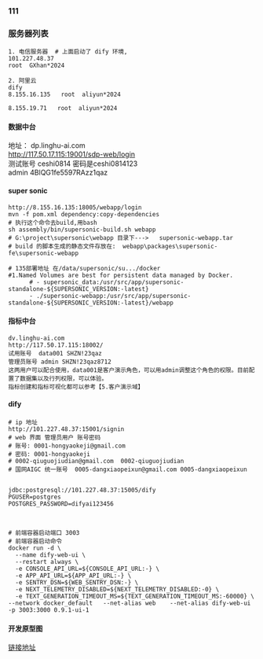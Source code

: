 ### 111




### 服务器列表
```shell
1. 电信服务器  # 上面启动了 dify 环境,
101.227.48.37
root  GXhan*2024

2. 阿里云  
dify 
8.155.16.135   root  aliyun*2024

8.155.19.71   root  aliyun*2024  
```

#### 数据中台
地址： dp.linghu-ai.com    
http://117.50.17.115:19001/sdp-web/login   
测试账号 ceshi0814 密码是ceshi0814123    
admin    4BlQG1fe5597RAzz1qaz  

#### super sonic 
```shell
http://8.155.16.135:18005/webapp/login
mvn -f pom.xml dependency:copy-dependencies
# 执行这个命令去build,用bash
sh assembly/bin/supersonic-build.sh webapp
# G:\project\supersonic\webapp 目录下--->   supersonic-webapp.tar
# build 的脚本生成的静态文件存放在:  webapp\packages\supersonic-fe\supersonic-webapp

# 135部署地址 在/data/supersonic/su.../docker
#1.Named Volumes are best for persistent data managed by Docker.
      # - supersonic_data:/usr/src/app/supersonic-standalone-${SUPERSONIC_VERSION:-latest}
      - ./supersonic-webapp:/usr/src/app/supersonic-standalone-${SUPERSONIC_VERSION:-latest}/webapp
```
#### 指标中台
```shell
dv.linghu-ai.com  
http://117.50.17.115:18002/     
试用账号  data001 SHZN!23qaz  
管理员账号 admin SHZN!23qaz8712  
这两用户可以配合使用，data001是客户演示角色，可以用admin调整这个角色的权限。目前配置了数据集以及行列权限，可以体验。  
指标创建和指标可视化都可以参考【5.客户演示域】  
```
#### dify  
```shell
# ip 地址 
http://101.227.48.37:15001/signin
# web 界面 管理员用户 账号密码  
# 账号: 0001-hongyaokeji@gmail.com
# 密码: 0001-hongyaokeji
# 0002-qiuguojiudian@gmail.com  0002-qiuguojiudian
# 国网AIGC 统一账号  0005-dangxiaopeixun@gmail.com 0005-dangxiaopeixun


jdbc:postgresql://101.227.48.37:15005/dify
PGUSER=postgres
POSTGRES_PASSWORD=difyai123456



# 前端容器启动端口 3003  
# 前端容器启动命令  
docker run -d \
  --name dify-web-ui \
  --restart always \
  -e CONSOLE_API_URL=${CONSOLE_API_URL:-} \
  -e APP_API_URL=${APP_API_URL:-} \
  -e SENTRY_DSN=${WEB_SENTRY_DSN:-} \
  -e NEXT_TELEMETRY_DISABLED=${NEXT_TELEMETRY_DISABLED:-0} \
  -e TEXT_GENERATION_TIMEOUT_MS=${TEXT_GENERATION_TIMEOUT_MS:-60000} \
--network docker_default   --net-alias web    --net-alias dify-web-ui -p 3003:3000 0.9.1-ui-1

```

#### 开发原型图
[链接地址](https://rp.mockplus.cn/run/rjyvZ_WhDj/BYtcU-cx-2/PvoDqtluJh?cps=expand&dt=none&ha=0&la=0&nav=1&out=0&rps=expand&rt=1&as=true)  

